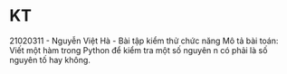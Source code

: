 # KT
21020311 - Nguyễn Việt Hà - Bài tập kiểm thử chức năng
Mô tả bài toán: Viết một hàm trong Python để kiểm tra một số nguyên n có phải là số nguyên tố hay không.
